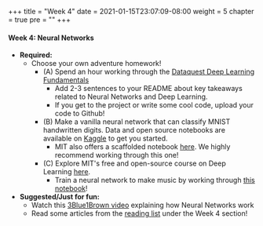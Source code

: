 +++
title = "Week 4"
date = 2021-01-15T23:07:09-08:00
weight = 5
chapter = true
pre = "<b></b>"
+++

#### Week 4: Neural Networks
- **Required:** 
  - Choose your own adventure homework!
    - (A) Spend an hour working through the [Dataquest Deep Learning Fundamentals](https://app.dataquest.io/course/deep-learning-fundamentals)
      - Add 2-3 sentences to your README about key takeaways related to Neural Networks and Deep Learning. 
      - If you get to the project or write some cool code, upload your code to Github!
    - (B) Make a vanilla neural network that can classify MNIST handwritten digits. Data and open source notebooks are available on [Kaggle](https://www.kaggle.com/uoojin95/mnist-with-vanilla-neural-network) to get you started. 
      - MIT also offers a scaffolded notebook [here](https://github.com/aamini/introtodeeplearning/blob/master/lab2/Part1_MNIST.ipynb). We highly recommend working through this one!
    - (C) Explore MIT's free and open-source course on Deep Learning [here](http://introtodeeplearning.com).
      - Train a neural network to make music by working through [this notebook](https://github.com/aamini/introtodeeplearning/blob/master/lab1/Part2_Music_Generation.ipynb)! 
- **Suggested/Just for fun:** 
  - Watch this [3Blue1Brown video](https://www.youtube.com/watch?v=aircAruvnKk) explaining how Neural Networks work
  - Read some articles from the [reading list](https://datascience4biotech.com/articles/) under the Week 4 section!

